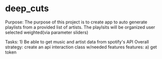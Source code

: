 # deep_cuts
Purpose: The purpose of this project is to create app to auto generate playlists from 
a provided list of artists. The playlsits will be organized user selected weighted(via parameter sliders)

Tasks:
    1) Be able to get music and artist data from spotify's API
        Overall strategy: create an api interaction class w/needed features
            features:
                a) get token 
